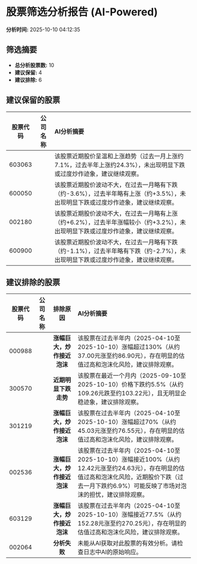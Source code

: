 # 股票筛选分析报告 (AI-Powered)

**分析时间:** 2025-10-10 04:12:35

## 筛选摘要

- **总分析股票数:** 10
- **建议保留:** 4
- **建议排除:** 6

## 建议保留的股票

| 股票代码 | 公司名称 | AI分析摘要 |
|:---:|:---:|:---|
| 603063 |  | 该股票近期股价呈温和上涨趋势（过去一月上涨约7.1%，过去半年上涨约24.3%），未出现明显下跌或过度炒作迹象，建议继续观察。 |
| 600050 |  | 该股票近期股价波动不大，在过去一月略有下跌（约-3.6%），过去半年略有上涨（约+3.5%），未出现明显下跌或过度炒作迹象，建议继续观察。 |
| 002180 |  | 该股票近期股价波动不大，在过去一月略有上涨（约+6.2%），过去半年涨幅较小（约+3.2%），未出现明显下跌或过度炒作迹象，建议继续观察。 |
| 600900 |  | 该股票近期股价波动不大，在过去一月略有下跌（约-1.1%），过去半年略有下跌（约-2.7%），未出现明显下跌或过度炒作迹象，建议继续观察。 |

## 建议排除的股票

| 股票代码 | 公司名称 | 排除原因 | AI分析摘要 |
|:---:|:---:|:---:|:---|
| 000988 |  | **涨幅巨大，炒作接近泡沫** | 该股票在过去半年内（2025-04-10至2025-10-10）涨幅超过130%（从约37.00元涨至约86.90元），存在明显的估值过高和泡沫化风险，建议排除观察。 |
| 300570 |  | **近期明显下跌走势** | 该股票在最近一个月内（2025-09-10至2025-10-10）价格下跌约5.5%（从约109.26元跌至约103.22元），且无明显企稳迹象，建议排除观察。 |
| 301219 |  | **涨幅巨大，炒作接近泡沫** | 该股票在过去半年内（2025-04-10至2025-10-10）涨幅超过70%（从约45.03元涨至约76.55元），存在明显的估值过高和泡沫化风险，建议排除观察。 |
| 002536 |  | **涨幅巨大，炒作接近泡沫** | 该股票在过去半年内（2025-04-10至2025-10-10）涨幅接近100%（从约12.42元涨至约24.63元），存在明显的估值过高和泡沫化风险，近期股价下跌（过去一月下跌约6.9%）可能反映了市场对泡沫的担忧，建议排除观察。 |
| 603129 |  | **涨幅巨大，炒作接近泡沫** | 该股票在过去半年内（2025-04-10至2025-10-10）涨幅接近77.5%（从约152.28元涨至约270.25元），存在明显的估值过高和泡沫化风险，建议排除观察。 |
| 002064 |  | **分析失败** | 未能从AI获取对此股票的有效分析。请检查日志中AI的原始响应。 |

